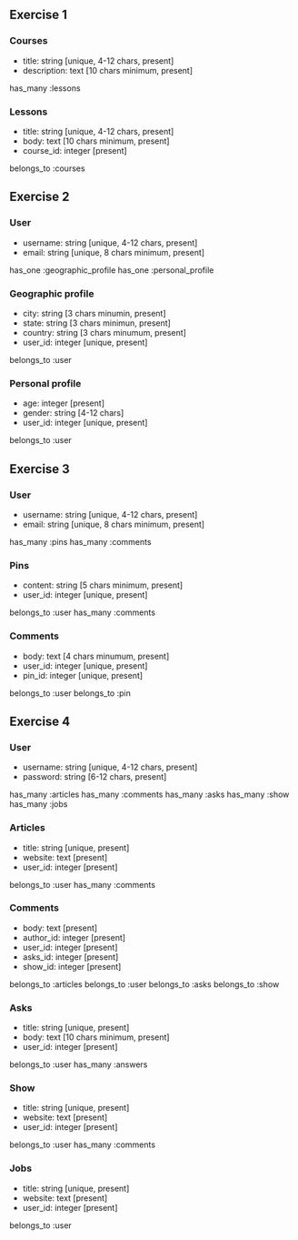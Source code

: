 ## Exercise 1

### Courses

  - title: string [unique, 4-12 chars, present]
  - description: text [10 chars minimum, present]

  has_many :lessons

### Lessons

  - title: string [unique, 4-12 chars, present]
  - body: text [10 chars minimum, present]
  - course_id: integer [present]

  belongs_to :courses


## Exercise 2

### User

  - username: string [unique, 4-12 chars, present]
  - email: string [unique, 8 chars minimum, present]

  has_one :geographic_profile
  has_one :personal_profile

### Geographic profile

  - city: string [3 chars minumin, present]
  - state: string [3 chars minimun, present]
  - country: string [3 chars minumum, present]
  - user_id: integer [unique, present]

  belongs_to :user

### Personal profile

  - age: integer [present]
  - gender: string [4-12 chars]
  - user_id: integer [unique, present]

  belongs_to :user


## Exercise 3

### User

  - username: string [unique, 4-12 chars, present]
  - email: string [unique, 8 chars minimum, present]

  has_many :pins
  has_many :comments 

### Pins

  - content: string [5 chars minimum, present]
  - user_id: integer [unique, present]

  belongs_to :user
  has_many :comments

### Comments 

  - body: text [4 chars minumum, present]
  - user_id: integer [unique, present]
  - pin_id: integer [unique, present]

  belongs_to :user
  belongs_to :pin


## Exercise 4

### User

  - username: string [unique, 4-12 chars, present]
  - password: string [6-12 chars, present]

  has_many :articles
  has_many :comments
  has_many :asks
  has_many :show
  has_many :jobs

### Articles

  - title: string [unique, present]
  - website: text [present]
  - user_id: integer [present]

  belongs_to :user
  has_many :comments

### Comments

  - body: text [present]
  - author_id: integer [present]
  - user_id: integer [present]
  - asks_id: integer [present]
  - show_id: integer [present]

  belongs_to :articles
  belongs_to :user
  belongs_to :asks
  belongs_to :show

### Asks

  - title: string [unique, present]
  - body: text [10 chars minimum, present]
  - user_id: integer [present]

  belongs_to :user
  has_many :answers

### Show

  - title: string [unique, present]
  - website: text [present]
  - user_id: integer [present]

  belongs_to :user
  has_many :comments

### Jobs

  - title: string [unique, present]
  - website: text [present]
  - user_id: integer [present]

  belongs_to :user